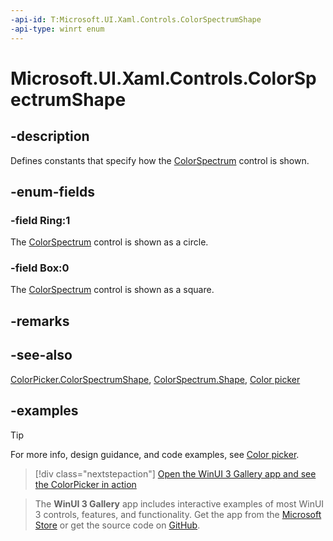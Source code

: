 ```yaml
---
-api-id: T:Microsoft.UI.Xaml.Controls.ColorSpectrumShape
-api-type: winrt enum
---
```

<!-- Enumeration syntax.
public enum ColorSpectrumShape : int 
-->

# Microsoft.UI.Xaml.Controls.ColorSpectrumShape

## -description

Defines constants that specify how the [ColorSpectrum](../microsoft.ui.xaml.controls.primitives/colorspectrum.md) control is shown.

## -enum-fields

### -field Ring:1

The [ColorSpectrum](../microsoft.ui.xaml.controls.primitives/colorspectrum.md) control is shown as a circle.

### -field Box:0

The [ColorSpectrum](../microsoft.ui.xaml.controls.primitives/colorspectrum.md) control is shown as a square.

## -remarks

## -see-also

[ColorPicker.ColorSpectrumShape](colorpicker_colorspectrumshape.md), [ColorSpectrum.Shape](../microsoft.ui.xaml.controls.primitives/colorspectrum_shape.md), [Color picker](/windows/uwp/controls-and-patterns/color-picker)

## -examples

> [!TIP]
> For more info, design guidance, and code examples, see [Color picker](/windows/apps/design/controls/color-picker).

> [!div class="nextstepaction"]
> [Open the WinUI 3 Gallery app and see the ColorPicker in action](winui3gallery:/item/ColorPicker)

> The **WinUI 3 Gallery** app includes interactive examples of most WinUI 3 controls, features, and functionality. Get the app from the [Microsoft Store](https://www.microsoft.com/store/productId/9P3JFPWWDZRC) or get the source code on [GitHub](https://github.com/microsoft/WinUI-Gallery).
